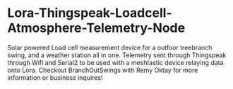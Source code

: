 # Lora-Thingspeak-Loadcell-Atmosphere-Telemetry-Node
Solar powered Load cell measurement device for a outfoor treebranch swing, and a weather station all in one. Telemetry sent through Thingspeak through Wifi and Serial2 to be used with a meshtastic device relaying data onto Lora. Checkout BranchOutSwings with Remy Oktay for more information or business inquires!
